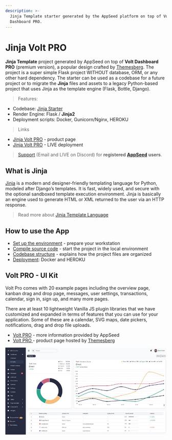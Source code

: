 ```yaml
---
description: >-
  Jinja Template starter generated by the AppSeed platform on top of Volt
  Dashboard PRO.
---
```


# Jinja Volt PRO

**Jinja Template** project generated by AppSeed on top of **Volt Dashboard PRO** (premium version),  a popular design crafted by [Themesberg](../../content/partners/themesberg.md). The project is a super simple Flask project WITHOUT database, ORM, or any other hard dependency. The starter can be used as a codebase for a future project or to migrate the **Jinja** files and assets to a legacy Python-based project that uses Jinja as the template engine (Flask, Bottle, Django). 

> Features:

* Codebase: [Jinja Starter](../../boilerplate-code/boilerplate-jinja.md)
* Render Engine: Flask / **Jinja2**
* Deployment scripts: Docker, Gunicorn/Nginx, HEROKU

> Links

* [Jinja Volt PRO](https://appseed.us/jinja-template/jinja-template-volt-pro) - product page
* [Jinja Volt PRO](https://jinja-volt-pro.appseed-srv1.com/) - LIVE deployment

> [Support](https://appseed.us/support) (Email and LIVE on Discord) for **registered** [**AppSeed**](https://appseed.us/) **users**.


## What is Jinja

[Jinja](https://jinja.palletsprojects.com/en/2.11.x/) is a modern and designer-friendly templating language for Python, modeled after Django’s templates. It is fast, widely used, and secure with the optional sandboxed template execution environment. Jinja is basically an engine used to generate HTML or XML returned to the user via an HTTP response.

> Read more about [Jinja Template Language](../../content/what-is/jinja.md)


## How to use the App

* [Set up the environment](../../boilerplate-code/boilerplate-jinja.md#environment) - prepare your workstation
* [Compile source code](../../boilerplate-code/boilerplate-jinja.md#build-the-app) - start the project in the local environment
* [Codebase structure](../../boilerplate-code/boilerplate-jinja.md#codebase-structure) - explains how the project files are organized
* [Deployment](../../boilerplate-code/boilerplate-jinja.md#deployment): Docker and HEROKU


## Volt PRO - UI Kit

Volt Pro comes with 20 example pages including the overview page, kanban drag and drop page, messages, user settings, transactions, calendar, sign in, sign up, and many more pages.

There are at least 10 lightweight Vanilla JS plugin libraries that we have customized and expanded in terms of features that you can use for your application. Some of these are a calendar, SVG maps, date pickers, notifications, drag and drop file uploads.

* [Volt PRO](../../content/bootstrap-template/volt-dashboard-pro.md) - more information provided by AppSeed
* [Volt PRO ](https://themesberg.com/product/admin-dashboard/volt-premium-bootstrap-5-dashboard)- product page hosted by [Themesberg](../../content/partners/themesberg.md)

![Volt PRO - Premium Dashboard Template.](../../.gitbook/assets/docs-volt-pro-screen.jpg)
